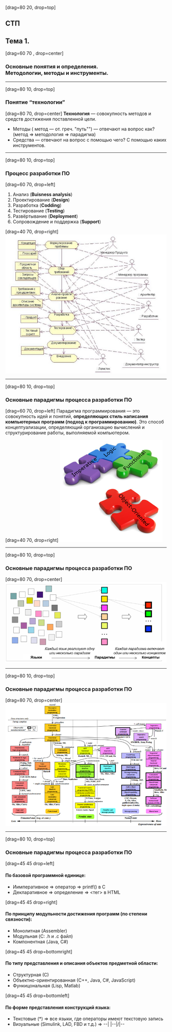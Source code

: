 [drag=80 20, drop=top]
## СТП
## **Тема 1.**

[drag=60 70 , drop=center]
### Основные понятия и определения.<br/>Методологии, методы и инструменты.


---

[drag=80 10, drop=top]
### Понятие “технологии”

[drag=80 70, drop=center]
**Технология** ― совокупность методов и средств достижения поставленной цели.
- Методы ( метод ― от. греч. "путь"") ― отвечают на вопрос как? (метод => методология => парадигма)
- Средства ― отвечают на вопрос с помощью чего? С помощью каких инструментов.

---

[drag=80 10, drop=top]
### Процесс разработки ПО

[drag=60 70, drop=left]
1. Анализ (**Buisness analysis**)
2. Проектирование (**Design**)
3. Разработка (**Codding**)
4. Тестирование (**Testing**)
5. Развёртывание (**Deployment**)
6. Сопровождение и поддержка (**Support**)

[drag=40 70, drop=right]
![IMAGE](assets/img/intro-software-development-process.jpg)


---

[drag=80 10, drop=top]
### Основные парадигмы процесса разработки ПО

[drag=60 70, drop=left]
Парадигма программирования — это совокупность идей и понятий, **определяющих стиль написания компьютерных программ (подход к программированию)**. Это способ концептуализации, определяющий организацию вычислений и структурирование работы, выполняемой компьютером.


[drag=40 70, drop=right]
![IMAGE](assets/img/intro-paradigms-logo.png)


---

[drag=80 10, drop=top]
### Основные парадигмы процесса разработки ПО


[drag=80 70, drop=center]
![IMAGE](assets/img/intro-paradigms-concepts.png)


---

[drag=80 10, drop=top]
### Основные парадигмы процесса разработки ПО


[drag=80 70, drop=center]
![IMAGE](assets/img/intro-paradigms-language-classification.png)


---

[drag=80 10, drop=top]
### Основные парадигмы процесса разработки ПО

[drag=45 45 drop=left]
#### По базовой программной единице:
- Иимперативное  =>  оператор => printf() в С
- Декларативное =>  определение => <тег> в HTML


[drag=45 45 drop=right]
#### По принципу модульности достижения программ (по степени связности):
- Монолитная (Assembler)
- Модульная (C: .h и .c файл)
- Компонентная (Java, C#)


[drag=45 45 drop=bottomright]
#### По типу представления и описания объектов предметной области:
- Структурная (С)
- Объектно-ориентированная (С++, Java, C#, JavaScript)
- Функицональная (Lisp, Matlab)


[drag=45 45 drop=bottomleft]
#### По форме представления конструкций языка:
- Текстовые (*) => все языки, где операторы имеют текстовую запись
- Визуальные (Simulink, LAD, FBD и т.д.) => --| |--|/|--

